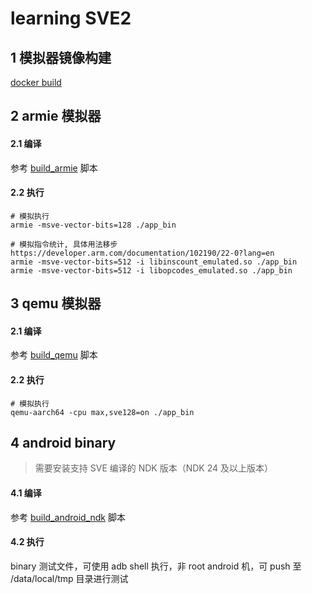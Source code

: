 # learning SVE2

## 1 模拟器镜像构建
[docker build](dockerfile/README.md)

## 2 armie 模拟器

#### 2.1 编译
参考 [build_armie](build_script/build_armie.sh) 脚本

#### 2.2 执行
```
# 模拟执行
armie -msve-vector-bits=128 ./app_bin

# 模拟指令统计, 具体用法移步 https://developer.arm.com/documentation/102190/22-0?lang=en
armie -msve-vector-bits=512 -i libinscount_emulated.so ./app_bin
armie -msve-vector-bits=512 -i libopcodes_emulated.so ./app_bin
```

## 3 qemu 模拟器

#### 2.1 编译
参考 [build_qemu](build_script/build_qemu.sh) 脚本

#### 2.2 执行
```
# 模拟执行
qemu-aarch64 -cpu max,sve128=on ./app_bin
```

## 4 android binary
> 需要安装支持 SVE 编译的 NDK 版本（NDK 24 及以上版本）

#### 4.1 编译
参考 [build_android_ndk](build_script/build_qemu.sh) 脚本

#### 4.2 执行
binary 测试文件，可使用 adb shell 执行，非 root android 机，可 push 至 /data/local/tmp 目录进行测试